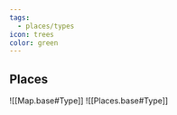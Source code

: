 ```yaml
---
tags:
  - places/types
icon: trees
color: green
---
```


## Places

![[Map.base#Type]]
![[Places.base#Type]]